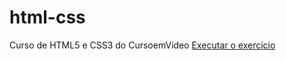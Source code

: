 # html-css
Curso de HTML5 e CSS3 do CursoemVideo
<a href="https://joaogabriel231.github.io/html-css/exercicios/ex001/index.html">Executar o exercício</a>

